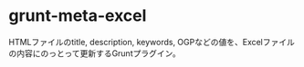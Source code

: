 grunt-meta-excel
================

HTMLファイルのtitle, description, keywords, OGPなどの値を、Excelファイルの内容にのっとって更新するGruntプラグイン。
